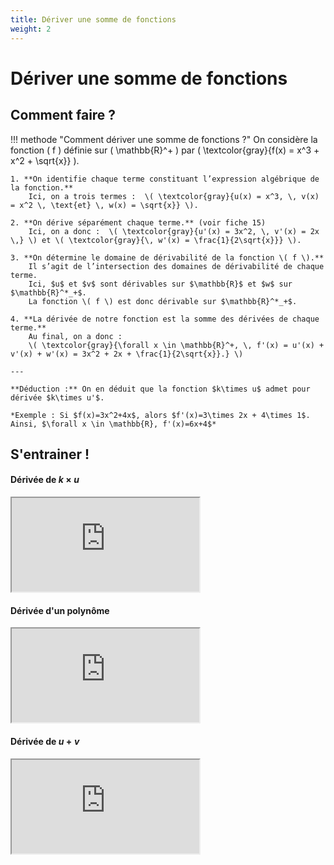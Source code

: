```yaml
---
title: Dériver une somme de fonctions
weight: 2
---
```


# Dériver une somme de fonctions

## Comment faire ?

!!! methode "Comment dériver une somme de fonctions ?"
    On considère la fonction \( f \) définie sur \( \mathbb{R}^+ \) par \( \textcolor{gray}{f(x) = x^3 + x^2 + \sqrt{x}} \).

    1. **On identifie chaque terme constituant l’expression algébrique de la fonction.**  
        Ici, on a trois termes :  \( \textcolor{gray}{u(x) = x^3, \, v(x) = x^2 \, \text{et} \, w(x) = \sqrt{x}} \).

    2. **On dérive séparément chaque terme.** (voir fiche 15)  
        Ici, on a donc :  \( \textcolor{gray}{u'(x) = 3x^2, \, v'(x) = 2x \,} \) et \( \textcolor{gray}{\, w'(x) = \frac{1}{2\sqrt{x}}} \).

    3. **On détermine le domaine de dérivabilité de la fonction \( f \).**  
        Il s’agit de l’intersection des domaines de dérivabilité de chaque terme.  
        Ici, $u$ et $v$ sont dérivables sur $\mathbb{R}$ et $w$ sur $\mathbb{R}^*_+$.  
        La fonction \( f \) est donc dérivable sur $\mathbb{R}^*_+$.

    4. **La dérivée de notre fonction est la somme des dérivées de chaque terme.**  
        Au final, on a donc :  
        \( \textcolor{gray}{\forall x \in \mathbb{R}^+, \, f'(x) = u'(x) + v'(x) + w'(x) = 3x^2 + 2x + \frac{1}{2\sqrt{x}}.} \)

    ---

    **Déduction :** On en déduit que la fonction $k\times u$ admet pour dérivée $k\times u'$.

    *Exemple : Si $f(x)=3x^2+4x$, alors $f'(x)=3\times 2x + 4\times 1$. Ainsi, $\forall x \in \mathbb{R}, f'(x)=6x+4$*


## S'entrainer !

#### Dérivée de $k\times u$

<iframe src="https://coopmaths.fr/alea/?EEEE2e0a2949181a268d15fa0f22272e13461e8a145e132b2b1614bb272e13350f2c17ed0f1c272e132b2e3627c127cb277b27c817e81336133512d20f2d29592a7617f90e8714d813f2139e197e2cd22e1e139e1a400e8714d6168a111127802a22" class="exerciseur" allowfullscreen></iframe>

#### Dérivée d'un polynôme

<iframe src="https://coopmaths.fr/alea/?EEEE2e0a2949181a26bd15f90f22272e13461e8a145e13f32b1614bb272e13350f2c17eb0f2c13a6281a2a84277b2d00181b26312d320f1c272e132b2e0a2949181a26bd15f90f22272e13461e8a145e13f32b1613f3272e13350f2c17eb0f2c13a62da32dfa0f2c140a2da32dfa0f1c272e12c72e3627c127cb277b27c817e61336133512d20f2d29592a7617f90e8714d813f2139e197e2cd22e1e139e1a400e8714d6168a11110e8714da138e139e15f10e8714ce169a2b042c102a8a2afe139e1a400e8714d7149e0065" class="exerciseur" allowfullscreen></iframe>

#### Dérivée de $u+v$

<iframe src="https://coopmaths.fr/alea/?EEEE2e0a2949181615f426bd0f22272e13461e8a145e14572e3627c127cb277b27c817e61336133512d20f2d29592a7617f90e8714d813f2139e197e2cd22e1e139e1a400e8714d6168a111127802dba139e13ab0076" class="exerciseur" allowfullscreen></iframe>